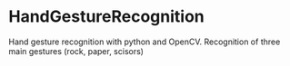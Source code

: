 # HandGestureRecognition
Hand gesture recognition with python and OpenCV. Recognition of three main gestures (rock, paper, scisors)
